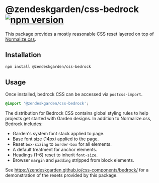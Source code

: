 # @zendeskgarden/css-bedrock [![npm version][npm version badge]][npm version link]

[npm version badge]: https://flat.badgen.net/npm/v/@zendeskgarden/css-bedrock
[npm version link]: https://www.npmjs.com/package/@zendeskgarden/css-bedrock

This package provides a mostly reasonable CSS reset layered on top of
[Normalize.css](http://necolas.github.io/normalize.css/).

## Installation

```sh
npm install @zendeskgarden/css-bedrock
```

## Usage

Once installed, bedrock CSS can be accessed via `postcss-import`.

```css
@import '@zendeskgarden/css-bedrock';
```

The distribution for Bedrock CSS contains global styling rules to help
projects get started with Garden designs. In addition to Normalize.css,
Bedrock includes:

- Garden's system font stack applied to page.
- Base font size (14px) applied to the page.
- Reset `box-sizing` to `border-box` for all elements.
- A default treatment for anchor elements.
- Headings (1-6) reset to inherit `font-size`.
- Browser `margin` and `padding` stripped from block elements.

See https://zendeskgarden.github.io/css-components/bedrock/ for a
demonstration of the resets provided by this package.
